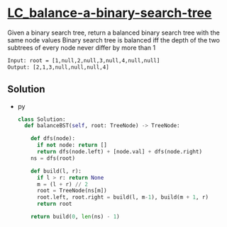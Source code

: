 # [LC_balance-a-binary-search-tree](https://leetcode.com/problems/balance-a-binary-search-tree)

Given a binary search tree, return a balanced binary search tree with the same node values
Binary search tree is balanced iff the depth of the two subtrees of every node never differ by more than 1

```txt
Input: root = [1,null,2,null,3,null,4,null,null]
Output: [2,1,3,null,null,null,4]
```

## Solution

* py

  ```py
  class Solution:
    def balanceBST(self, root: TreeNode) -> TreeNode:

      def dfs(node):
        if not node: return []
        return dfs(node.left) + [node.val] + dfs(node.right)
      ns = dfs(root)

      def build(l, r):
        if l > r: return None
        m = (l + r) // 2
        root = TreeNode(ns[m])
        root.left, root.right = build(l, m-1), build(m + 1, r)
        return root

      return build(0, len(ns) - 1)
  ```
